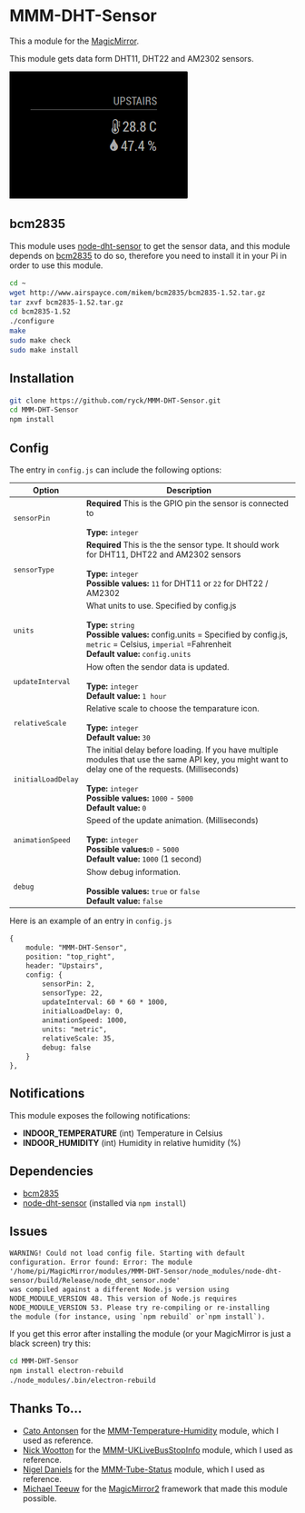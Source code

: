 # MMM-DHT-Sensor

This a module for the [MagicMirror](https://github.com/MichMich/MagicMirror).

This module gets data form DHT11, DHT22 and AM2302 sensors.


![](MMM-DHT-Sensor.png)

## bcm2835
This module uses [node-dht-sensor](https://github.com/momenso/node-dht-sensor) to get the sensor data, and this module depends on [bcm2835](http://www.airspayce.com/mikem/bcm2835/) to do so, therefore you need to install it in your Pi in order to use this module.

```bash
cd ~
wget http://www.airspayce.com/mikem/bcm2835/bcm2835-1.52.tar.gz
tar zxvf bcm2835-1.52.tar.gz
cd bcm2835-1.52
./configure
make
sudo make check
sudo make install
```

## Installation
```bash
git clone https://github.com/ryck/MMM-DHT-Sensor.git
cd MMM-DHT-Sensor
npm install
```
## Config
The entry in `config.js` can include the following options:

|Option|Description|
|---|---|
|`sensorPin`|**Required** This is the GPIO pin the sensor is connected to<br><br>**Type:** `integer`<br>|
|`sensorType`|**Required** This is the the sensor type. It should work for DHT11, DHT22 and AM2302 sensors<br><br>**Type:** `integer`<br> **Possible values:** `11`  for DHT11 or `22` for DHT22 / AM2302
| `units`           | What units to use. Specified by config.js <br><br>**Type:** `string`<br>**Possible values:** config.units = Specified by config.js, `metric` = Celsius, `imperial` =Fahrenheit  <br> **Default value:**  `config.units`|
|`updateInterval `|How often the sendor data is updated.<br><br>**Type:** `integer`<br>**Default value:** `1 hour`|
|`relativeScale `|Relative scale to choose the temparature icon.<br><br>**Type:** `integer`<br>**Default value:** `30`|
| `initialLoadDelay`           | The initial delay before loading. If you have multiple modules that use the same API key, you might want to delay one of the requests. (Milliseconds) <br><br>**Type:** `integer`<br>**Possible values:** `1000` - `5000` <br> **Default value:**  `0`|
| `animationSpeed`             | Speed of the update animation. (Milliseconds) <br><br>**Type:** `integer`<br>**Possible values:**`0` - `5000` <br> **Default value:** `1000` (1 second)|
| `debug`             | Show debug information. <br><br>  **Possible values:** `true` or `false`  <br> **Default value:** `false`|


Here is an example of an entry in `config.js`

```
{
	module: "MMM-DHT-Sensor",
	position: "top_right",
	header: "Upstairs",
	config: {
		sensorPin: 2,
		sensorType: 22,	
		updateInterval: 60 * 60 * 1000,
		initialLoadDelay: 0,
		animationSpeed: 1000,
		units: "metric",
		relativeScale: 35,
		debug: false
	}
},
```
## Notifications
This module exposes the following notifications:

- **INDOOR_TEMPERATURE** (int) Temperature in Celsius
- **INDOOR_HUMIDITY** (int) Humidity in relative humidity (%)

## Dependencies
- [bcm2835](http://www.airspayce.com/mikem/bcm2835/)
- [node-dht-sensor](https://github.com/momenso/node-dht-sensor) (installed via `npm install`)

## Issues

```
WARNING! Could not load config file. Starting with default configuration. Error found: Error: The module '/home/pi/MagicMirror/modules/MMM-DHT-Sensor/node_modules/node-dht-sensor/build/Release/node_dht_sensor.node'
was compiled against a different Node.js version using
NODE_MODULE_VERSION 48. This version of Node.js requires
NODE_MODULE_VERSION 53. Please try re-compiling or re-installing
the module (for instance, using `npm rebuild` or`npm install`).
```
If you get this error after installing the module (or your MagicMirror is just a black screen) try this:

```bash
cd MMM-DHT-Sensor
npm install electron-rebuild
./node_modules/.bin/electron-rebuild
```

## Thanks To...
- [Cato Antonsen](https://github.com/prasanthsasikumar) for the [MMM-Temperature-Humidity](https://github.com/prasanthsasikumar/MMM-Temperature-Humidity) module, which I used as reference. 
- [Nick Wootton](https://github.com/MichMich) for the [MMM-UKLiveBusStopInfo](https://github.com/nwootton/MMM-UKLiveBusStopInfo) module, which I used as reference.
- [Nigel Daniels](https://github.com/nigel-daniels/) for the [MMM-Tube-Status](https://github.com/nigel-daniels/MMM-Tube-Status) module, which I used as reference.
- [Michael Teeuw](https://github.com/MichMich) for the [MagicMirror2](https://github.com/MichMich/MagicMirror/) framework that made this module possible.